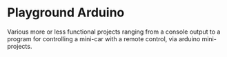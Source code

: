 # Playground Arduino

Various more or less functional projects ranging from a console output to a program for controlling a mini-car with a remote control, via arduino mini-projects.
